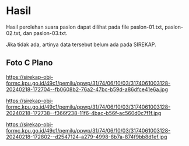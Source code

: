 # Hasil

Hasil perolehan suara paslon dapat dilihat pada file paslon-01.txt, paslon-02.txt, dan paslon-03.txt.

Jika tidak ada, artinya data tersebut belum ada pada SIREKAP.

## Foto C Plano

https://sirekap-obj-formc.kpu.go.id/49c1/pemilu/ppwp/31/74/06/10/03/3174061003128-20240218-172704--fb0608b2-76a2-47bc-b59d-a86dfce41e6a.jpg

https://sirekap-obj-formc.kpu.go.id/49c1/pemilu/ppwp/31/74/06/10/03/3174061003128-20240218-172738--f366f238-11f6-4bac-b56f-ac560d0c7f1f.jpg

https://sirekap-obj-formc.kpu.go.id/49c1/pemilu/ppwp/31/74/06/10/03/3174061003128-20240218-172802--d2547124-a279-4998-8b7a-874f9bb8d1ef.jpg
